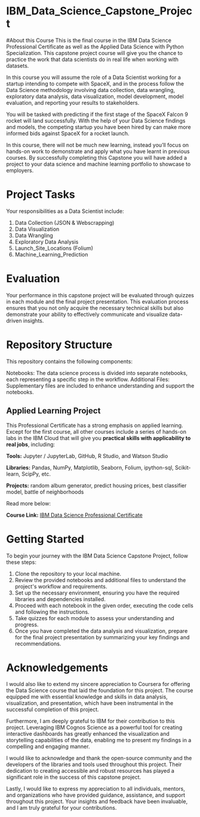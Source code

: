 # IBM_Data_Science_Capstone_Project

#About this Course
This is the final course in the IBM Data Science Professional Certificate as well as the Applied Data Science with Python Specialization. This capstone project course will give you the chance to practice the work that data scientists do in real life when working with datasets.  

In this course you will assume the role of a Data Scientist working for a startup intending to compete with SpaceX, and in the process follow the Data Science methodology involving data collection, data wrangling, exploratory data analysis, data visualization, model development, model evaluation, and reporting your results to stakeholders.  

You will be tasked with predicting if the first stage of the SpaceX Falcon 9 rocket will land successfully. With the help of your Data Science findings and models, the competing startup you have been hired by can make more informed bids against SpaceX for a rocket launch.  

In this course, there will not be much new learning, instead you’ll focus on hands-on work to demonstrate and apply what you have learnt in previous courses.  By successfully completing this Capstone you will have added a project to your data science and machine learning portfolio to showcase to employers.

# Project Tasks
Your responsibilities as a Data Scientist include:

1. Data Collection (JSON & Webscrapping)
2. Data Visualization
3. Data Wrangling
4. Exploratory Data Analysis 
4. Launch_Site_Locations (Folium)
6. Machine_Learning_Prediction

   
# Evaluation
Your performance in this capstone project will be evaluated through quizzes in each module and the final project presentation. This evaluation process ensures that you not only acquire the necessary technical skills but also demonstrate your ability to effectively communicate and visualize data-driven insights.

# Repository Structure
This repository contains the following components:

Notebooks: The data science process is divided into separate notebooks, each representing a specific step in the workflow.
Additional Files: Supplementary files are included to enhance understanding and support the notebooks.

## Applied Learning Project
This Professional Certificate has a strong emphasis on applied learning. Except for the first course, all other courses include a series of hands-on labs in the IBM Cloud that will give you **practical skills with applicability to real jobs**, including:

**Tools:** Jupyter / JupyterLab, GitHub, R Studio, and Watson Studio

**Libraries:** Pandas, NumPy, Matplotlib, Seaborn, Folium, ipython-sql, Scikit-learn, ScipPy, etc.

**Projects:** random album generator, predict housing prices, best classifier model, battle of neighborhoods

Read more below:

**Course Link:** [IBM Data Science Professional Certificate](https://www.coursera.org/professional-certificates/ibm-data-science)

# Getting Started
To begin your journey with the IBM Data Science Capstone Project, follow these steps:

1. Clone the repository to your local machine.
2. Review the provided notebooks and additional files to understand the project's workflow and requirements.
3. Set up the necessary environment, ensuring you have the required libraries and dependencies installed.
4. Proceed with each notebook in the given order, executing the code cells and following the instructions.
5. Take quizzes for each module to assess your understanding and progress.
6. Once you have completed the data analysis and visualization, prepare for the final project presentation by summarizing your key findings and recommendations.

# Acknowledgements
I would also like to extend my sincere appreciation to Coursera for offering the Data Science course that laid the foundation for this project. The course equipped me with essential knowledge and skills in data analysis, visualization, and presentation, which have been instrumental in the successful completion of this project.

Furthermore, I am deeply grateful to IBM for their contribution to this project. Leveraging IBM Cognos Science as a powerful tool for creating interactive dashboards has greatly enhanced the visualization and storytelling capabilities of the data, enabling me to present my findings in a compelling and engaging manner.

I would like to acknowledge and thank the open-source community and the developers of the libraries and tools used throughout this project. Their dedication to creating accessible and robust resources has played a significant role in the success of this capstone project.

Lastly, I would like to express my appreciation to all individuals, mentors, and organizations who have provided guidance, assistance, and support throughout this project. Your insights and feedback have been invaluable, and I am truly grateful for your contributions.
